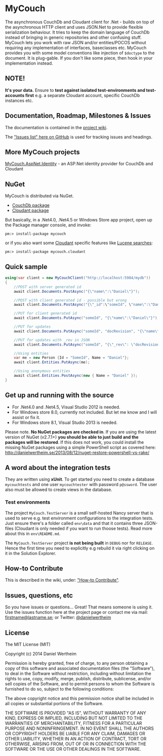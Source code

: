 # MyCouch #
The asynchronous CouchDb and Cloudant client for .Net - builds on top of the asynchronous HTTP client and uses JSON.Net to provide flexible serialization behaviour. It tries to keep the domain language of CouchDb instead of bringing in generic repositories and other confusing stuff. MyCouch lets you work with raw JSON and/or entities/POCOS without requiring any implementation of interfaces, baseclasses etc. MyCouch provides you with some model conventions like injection of `$doctype` to the document. It is plug-gable. If you don't like some piece, then hook in your implementation instead.

## NOTE! ##
**It's your data.** Ensure to **test against isolated test-environments and test-accounts first** e.g. a separate Cloudant account, specific CouchDb instances etc.

## Documentation, Roadmap, Milestones & Issues ##
The documentation is contained in the [project wiki](https://github.com/danielwertheim/mycouch/wiki).

The ["Issues list" here on GitHub](https://github.com/danielwertheim/mycouch/issues) is used for tracking issues and headings.

## More MyCouch projects ##
[MyCouch.AspNet.Identity](https://github.com/danielwertheim/mycouch.aspnet.identity) - an ASP.Net identity provider for CouchDb and Cloudant

## NuGet ##
MyCouch is distributed via NuGet.

- [CouchDb package](https://nuget.org/packages/MyCouch/)
- [Cloudant package](https://nuget.org/packages/MyCouch.Cloudant/)

But basically, in a .Net4.0, .Net4.5 or Windows Store app project, open up the Package manager console, and invoke:

    pm:> install-package mycouch

or if you also want some [Cloudant](http://cloudant.com) specific features like [Lucene searches](https://cloudant.com/for-developers/search/):

	pm:> install-package mycouch.cloudant

## Quick sample ##

```csharp
using(var client = new MyCouchClient("http://localhost:5984/mydb"))
{
    //POST with server generated id
    await client.Documents.PostAsync("{\"name\":\"Daniel\"}");

	//POST with client generated id - possible but wrong
    await client.Documents.PostAsync("{\"_id":\"someId", \"name\":\"Daniel\"}");

    //PUT for client generated id
    await client.Documents.PutAsync("someId", "{\"name\":\"Daniel\"}");

    //PUT for updates
    await client.Documents.PutAsync("someId", "docRevision", "{\"name\":\"Daniel Wertheim\"}");

	//PUT for updates with _rev in JSON
    await client.Documents.PutAsync("someId", "{\"_rev\": \"docRevision\", \"name\":\"Daniel Wertheim\"}");

    //Using entities
    var me = new Person {Id = "SomeId", Name = "Daniel"};
    await client.Entities.PutAsync(me);

    //Using anonymous entities
    await client.Entities.PostAsync(new { Name = "Daniel" });
}
```

## Get up and running with the source ##
- For .Net4.0 and .Net4.5, Visual Studio 2012 is needed.
- For Windows store 8.0, currently not included. But let me know and I will assist or fix it.
- For Windows store 8.1, Visual Studio 2013 is needed.

Please note. **No NuGet packages are checked in**. If you are using the latest version of NuGet (v2.7.1+) **you should be able to just build and the packages will be restored**. If this does not work, you could install the missing NuGet packages using a simple PowerShell script as covered here: http://danielwertheim.se/2013/08/12/nuget-restore-powershell-vs-rake/

## A word about the integration tests ##
They are written using **xUnit**. To get started you need to create a database `mycouchtests` and one user `mycouchtester` with password `p@ssword`. The user also must be allowed to create views in the database.

### Test environments ###
The project `MyCouch.TestServer` is a small self-hosted Nancy server that is used to serve e.g. test environment configurations to the integration tests. Just ensure there's a folder called `env\data` and that it contains three JSON-files (Cloudant is only needed if you want to run thoose tests). Read more about this in `env\README.md`.

The `MyCouch.TestServer` project **is not being built** in `DEBUG` nor for `RELEASE`. Hence the first time you need to explicitly e.g rebuild it via right clicking on it in the Solution Explorer.

## How-to Contribute ##
This is described in the wiki, under: ["How-to Contribute"](https://github.com/danielwertheim/mycouch/wiki/how-to-contribute).

## Issues, questions, etc ##
So you have issues or questions... Great! That means someone is using it. Use the issues function here at the project page or contact me via mail: firstname@lastname.se; or Twitter: [@danielwertheim](https://twitter.com/danielwertheim)

## License ##
The MIT License (MIT)

Copyright (c) 2014 Daniel Wertheim

Permission is hereby granted, free of charge, to any person obtaining a copy of this software and associated documentation files (the "Software"), to deal in the Software without restriction, including without limitation the rights to use, copy, modify, merge, publish, distribute, sublicense, and/or sell copies of the Software, and to permit persons to whom the Software is furnished to do so, subject to the following conditions:

The above copyright notice and this permission notice shall be included in all copies or substantial portions of the Software.

THE SOFTWARE IS PROVIDED "AS IS", WITHOUT WARRANTY OF ANY KIND, EXPRESS OR IMPLIED, INCLUDING BUT NOT LIMITED TO THE WARRANTIES OF MERCHANTABILITY, FITNESS FOR A PARTICULAR PURPOSE AND NONINFRINGEMENT. IN NO EVENT SHALL THE AUTHORS OR COPYRIGHT HOLDERS BE LIABLE FOR ANY CLAIM, DAMAGES OR OTHER LIABILITY, WHETHER IN AN ACTION OF CONTRACT, TORT OR OTHERWISE, ARISING FROM, OUT OF OR IN CONNECTION WITH THE SOFTWARE OR THE USE OR OTHER DEALINGS IN THE SOFTWARE.
